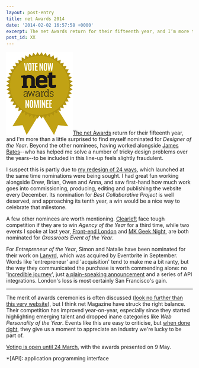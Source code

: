 ```yaml
---
layout: post-entry
title: net Awards 2014
date: '2014-02-02 16:57:58 +0000'
excerpt: The net Awards return for their fifteenth year, and I’m more than a little surprised to be a nominated for Designer of the Year.
post_id: XX
---
```

[<img src="/assets/images/2014/02/net-awards-nominee.png" alt="net Awards 2014 nominee" class="right"/>The net Awards][1] return for their fifteenth year, and I'm more than a little surprised to find myself nominated for *Designer of the Year*. Beyond the other nominees, having worked alongside [James Bates][2]--who has helped me solve a number of tricky design problems over the years--to be included in this line-up feels slightly fraudulent.

I suspect this is partly due to [my redesign of 24 ways][3], which launched at the same time nominations were being sought. I had great fun working alongside Drew, Brian, Owen and Anna, and saw first-hand how much work goes into commissioning, producing, editing and publishing the website every December. Its nomination for *Best Collaborative Project* is well deserved, and approaching its tenth year, a win would be a nice way to celebrate that milestone.

A few other nominees are worth mentioning. [Clearleft][4] face tough competition if they are to win *Agency of the Year* for a third time, while two events I spoke at last year, [Front-end London][5] and [MK Geek Night][6], are both nominated for *Grassroots Event of the Year*.

For *Entrepreneur of the Year*, Simon and Natalie have been nominated for their work on [Lanyrd][7], which was acquired by Eventbrite in September. Words like 'entrepreneur' and 'acquisition' tend to make me a bit ranty, but the way they communicated the purchase is worth commending alone: no '[incredible journey][8]', just [a plain-speaking announcement][9] and a series of API integrations. London's loss is most certainly San Francisco's gain.

* * *

The merit of awards ceremonies is often discussed ([look no further than this very website][10]), but I think net Magazine have struck the right balance. Their competition has improved year-on-year, especially since they started highlighting emerging talent and dropped inane categories like *Web Personality of the Year*. Events like this are easy to criticise, but [when done right][11], they give us a moment to appreciate an industry we're lucky to be part of.

[Voting is open until 24 March][1], with the awards presented on 9 May.

[1]: https://thenetawards.com/
[2]: http://clearleft.com/is/james-bates
[3]: /2013/12/redesigning_24_ways
[4]: http://clearleft.com
[5]: http://frontendlondon.co.uk
[6]: http://mkgeeknight.co.uk
[7]: http://lanyrd.com
[8]: http://ourincrediblejourney.tumblr.com
[9]: http://lanyrd.com/blog/2013/eventbrite
[10]: http://paulrobertlloyd.com/2013/01/ubelly
[11]: http://creativebloq.com/netmag/why-diversity-matters-web-design-industry-11410554

*[API]: application programming interface